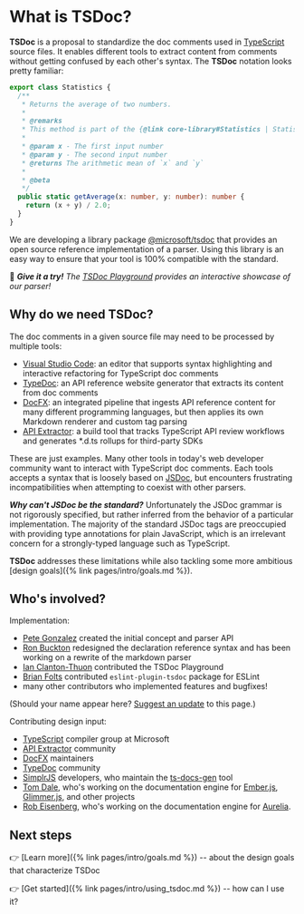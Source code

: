 # What is TSDoc?

**TSDoc** is a proposal to standardize the doc comments used in [TypeScript](http://www.typescriptlang.org/) source files.  It enables different tools to extract content from comments without getting confused by each other's syntax.  The **TSDoc** notation looks pretty familiar:

```typescript
export class Statistics {
  /**
   * Returns the average of two numbers.
   *
   * @remarks
   * This method is part of the {@link core-library#Statistics | Statistics subsystem}.
   *
   * @param x - The first input number
   * @param y - The second input number
   * @returns The arithmetic mean of `x` and `y`
   *
   * @beta
   */
  public static getAverage(x: number, y: number): number {
    return (x + y) / 2.0;
  }
}
```

We are developing a library package [@microsoft/tsdoc](https://www.npmjs.com/package/@microsoft/tsdoc) that provides an open source reference implementation of a parser.  Using this library is an easy way to ensure that your tool is 100% compatible with the standard.

&#x1F44B; ***Give it a try!**  The <a target="_blank" href="https://microsoft.github.io/tsdoc/">TSDoc Playground</a> provides an interactive showcase of our parser!*


##  Why do we need TSDoc?

The doc comments in a given source file may need to be processed by multiple tools:

- [Visual Studio Code](https://code.visualstudio.com): an editor that supports syntax highlighting and interactive refactoring for TypeScript doc comments
- [TypeDoc](https://github.com/TypeStrong/typedoc): an API reference website generator that extracts its content from doc comments
- [DocFX](https://dotnet.github.io/docfx/):  an integrated pipeline that ingests API reference content for many different programming languages, but then applies its own Markdown renderer and custom tag parsing
- [API Extractor](https://aka.ms/extractor): a build tool that tracks TypeScript API review workflows and generates *.d.ts rollups for third-party SDKs

These are just examples.  Many other tools in today's web developer community want to interact with TypeScript doc comments.  Each tools accepts a syntax that is loosely based on [JSDoc](http://usejsdoc.org), but encounters frustrating incompatibilities when attempting to coexist with other parsers.

_**Why can't JSDoc be the standard?**_  Unfortunately the JSDoc grammar is not rigorously specified, but rather inferred from the behavior of a particular implementation.  The majority of the standard JSDoc tags are preoccupied with providing type annotations for plain JavaScript, which is an irrelevant concern for a strongly-typed language such as TypeScript.

**TSDoc** addresses these limitations while also tackling some more ambitious [design goals]({% link pages/intro/goals.md %}).


## Who's involved?

Implementation:
- [Pete Gonzalez](https://github.com/octogonz) created the initial concept and parser API
- [Ron Buckton](https://github.com/rbuckton) redesigned the declaration reference syntax and has been working on a rewrite of the markdown parser
- [Ian Clanton-Thuon](https://github.com/iclanton/) contributed the TSDoc Playground
- [Brian Folts](https://github.com/bafolts) contributed `eslint-plugin-tsdoc` package for ESLint
- many other contributors who implemented features and bugfixes!

(Should your name appear here? [Suggest an update](https://github.com/microsoft/tsdoc.org-website/edit/master/_includes/home_content.md) to this page.)

Contributing design input:
- [TypeScript](http://www.typescriptlang.org) compiler group at Microsoft
- [API Extractor](https://aka.ms/extractor) community
- [DocFX](https://dotnet.github.io/docfx/) maintainers
- [TypeDoc](http://typedoc.org) community
- [SimplrJS](https://simplrjs.com/) developers, who maintain the [ts-docs-gen](https://github.com/SimplrJS/ts-docs-gen) tool
- [Tom Dale](https://github.com/tomdale), who's working on the documentation engine for [Ember.js](https://www.emberjs.com), [Glimmer.js](https://glimmerjs.com), and other projects
- [Rob Eisenberg](https://github.com/EisenbergEffect), who's working on the documentation engine for [Aurelia](http://aurelia.io/).


## Next steps

👉 [Learn more]({% link pages/intro/goals.md %}) -- about the design goals that characterize TSDoc

👉 [Get started]({% link pages/intro/using_tsdoc.md %}) -- how can I use it?
